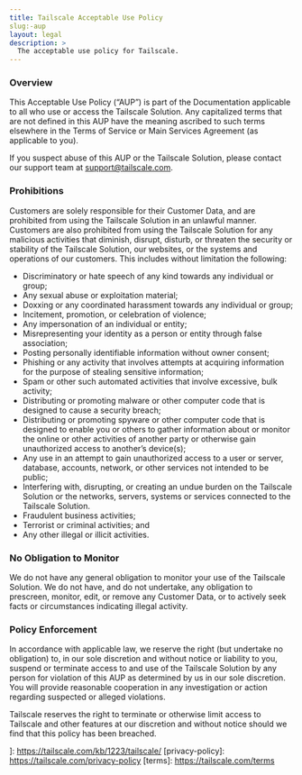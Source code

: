 ```yaml
---
title: Tailscale Acceptable Use Policy
slug:-aup
layout: legal
description: >
  The acceptable use policy for Tailscale.
---
```


### Overview

This Acceptable Use Policy (“AUP”) is part of the Documentation applicable to all who use or access the Tailscale Solution. Any capitalized terms that are not defined in this AUP have the meaning ascribed to such terms elsewhere in the Terms of Service or Main Services Agreement (as applicable to you).

If you suspect abuse of this AUP or the Tailscale Solution, please contact our support team at support@tailscale.com.

### Prohibitions

Customers are solely responsible for their Customer Data, and are prohibited from using the Tailscale Solution in an unlawful manner. Customers are also prohibited from using the Tailscale Solution for any malicious activities that diminish, disrupt, disturb, or threaten the security or stability of the Tailscale Solution, our websites, or the systems and operations of our customers. This includes without limitation the following:

- Discriminatory or hate speech of any kind towards any individual or group;
- Any sexual abuse or exploitation material;
- Doxxing or any coordinated harassment towards any individual or group;
- Incitement, promotion, or celebration of violence; 
- Any impersonation of an individual or entity;
- Misrepresenting your identity as a person or entity through false association;
- Posting personally identifiable information without owner consent;
- Phishing or any activity that involves attempts at acquiring information for the purpose of stealing sensitive information;
- Spam or other such automated activities that involve excessive, bulk activity;
- Distributing or promoting malware or other computer code that is designed to cause a security breach;
- Distributing or promoting spyware or other computer code that is designed to enable you or others to gather information about or monitor the online or other activities of another party or otherwise gain unauthorized access to another’s device(s); 
- Any use in an attempt to gain unauthorized access to a user or server, database, accounts, network, or other services not intended to be public;
- Interfering with, disrupting, or creating an undue burden on the Tailscale Solution or the networks, servers, systems or services connected to the Tailscale Solution. 
- Fraudulent business activities; 
- Terrorist or criminal activities; and
- Any other illegal or illicit activities.

### No Obligation to Monitor

We do not have any general obligation to monitor your use of the Tailscale Solution. We do not have, and do not undertake, any obligation to prescreen, monitor, edit, or remove any Customer Data, or to actively seek facts or circumstances indicating illegal activity. 

### Policy Enforcement

In accordance with applicable law, we reserve the right (but undertake no obligation) to, in our sole discretion and without notice or liability to you, suspend or terminate access to and use of the Tailscale Solution by any person for violation of this AUP as determined by us in our sole discretion. You will provide reasonable cooperation in any investigation or action regarding suspected or alleged violations.

Tailscale reserves the right to terminate or otherwise limit access to Tailscale and other features at our discretion and without notice should we find that this policy has been breached.

]: https://tailscale.com/kb/1223/tailscale/
[privacy-policy]: https://tailscale.com/privacy-policy
[terms]: https://tailscale.com/terms
